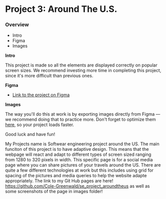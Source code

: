 # Project 3: Around The U.S.

### Overview

- Intro
- Figma
- Images

**Intro**

This project is made so all the elements are displayed correctly on popular screen sizes. We recommend investing more time in completing this project, since it's more difficult than previous ones.

**Figma**

- [Link to the project on Figma](https://www.figma.com/file/ii4xxsJ0ghevUOcssTlHZv/Sprint-3%3A-Around-the-US?node-id=0%3A1)

**Images**

The way you'll do this at work is by exporting images directly from Figma — we recommend doing that to practice more. Don't forget to optimize them [here](https://tinypng.com/), so your project loads faster.

Good luck and have fun!

My Projects name is Softwear engineering project around the US. The main funciton of this project is to have adaptive design. This means that the webpage will react and adapt to different types of screen sized ranging from 1280 to 320 pixels in width. This specific page is for a social media page where you can share pictures of your travels around the US. There are quite a few different technologies at work but this includes using grid for spacing of the pictures and media queries to help the website adapte appropriately. The link to my Git Hub pages are here! https://github.com/Cole-Greenwald/se_project_aroundtheus as well as some screenshots of the page in images folder!
